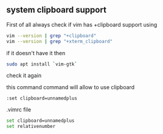 ## system clipboard support

First of all always check if vim has +clipboard support using 
```bash
vim --version | grep "+clipboard"
vim --version | grep "+xterm_clipboard"

```
if it doesn't have it then 
```bash
sudo apt install `vim-gtk`
```
check it again

this command command will allow to use clipboard
```vim
:set clipboard=unnamedplus
```

.vimrc file
```bash
set clipboard=unnamedplus
set relativenumber
```
